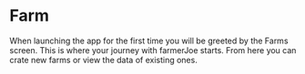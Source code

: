 # Farm

When launching the app for the first time you will be greeted by the Farms screen. This is where your journey with farmerJoe starts. From here you can crate new farms or view the data of existing ones.

